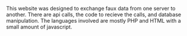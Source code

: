 This website was designed to exchange faux data from one server to another. There are api calls, the code to recieve the calls, and database manipulation. The languages involved are mostly PHP and HTML with a small amount of javascript.
